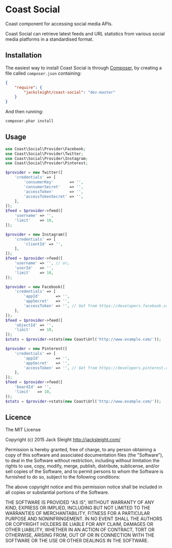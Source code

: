 # Coast Social

Coast component for accessing social media APIs.

Coast Social can retrieve latest feeds and URL statistics from various social media platforms in a standardised format.

## Installation

The easiest way to install Coast Social is through [Composer](https://getcomposer.org/doc/00-intro.md), by creating a file called `composer.json` containing:

```json
{
    "require": {
        "jacksleight/coast-social": "dev-master"
    }
}
```

And then running:

```bash
composer.phar install
```

## Usage

```php
use Coast\Social\Provider\Facebook;
use Coast\Social\Provider\Twitter;
use Coast\Social\Provider\Instagram;
use Coast\Social\Provider\Pinterest;

$provider = new Twitter([
    'credentials' => [
        'consumerKey'       => '',
        'consumerSecret'    => '',
        'accessToken'       => '',
        'accessTokenSecret' => '',
    ],
]);
$feed = $provider->feed([
    'username' => '',
    'limit'    => 10,
]);

$provider = new Instagram([
    'credentials' => [
        'clientId' => '',
    ],
]);
$feed = $provider->feed([
    'username' => '', // or…
    'userId'   => '',
    'limit'    => 10,
]);

$provider = new Facebook([
    'credentials' => [
        'appId'       => '',
        'appSecret'   => '',
        'accessToken' => '', // Get from https://developers.facebook.com/tools/explorer/
    ],
]);
$feed = $provider->feed([
    'objectId' => '',
    'limit'    => 10,
]);
$stats = $provider->stats(new Coast\Url('http://www.example.com/'));

$provider = new Pinterest([
    'credentials' => [
        'appId'       => '',
        'appSecret'   => '',
        'accessToken' => '', // Get from https://developers.pinterest.com/tools/access_token/
    ],
]);
$feed = $provider->feed([
    'boardId' => '',
    'limit'   => 10,
]);
$stats = $provider->stats(new Coast\Url('http://www.example.com/'));
```

## Licence

The MIT License

Copyright (c) 2015 Jack Sleight <http://jacksleight.com/>

Permission is hereby granted, free of charge, to any person obtaining a copy
of this software and associated documentation files (the "Software"), to deal
in the Software without restriction, including without limitation the rights
to use, copy, modify, merge, publish, distribute, sublicense, and/or sell
copies of the Software, and to permit persons to whom the Software is
furnished to do so, subject to the following conditions:

The above copyright notice and this permission notice shall be included in
all copies or substantial portions of the Software.

THE SOFTWARE IS PROVIDED "AS IS", WITHOUT WARRANTY OF ANY KIND, EXPRESS OR
IMPLIED, INCLUDING BUT NOT LIMITED TO THE WARRANTIES OF MERCHANTABILITY,
FITNESS FOR A PARTICULAR PURPOSE AND NONINFRINGEMENT. IN NO EVENT SHALL THE
AUTHORS OR COPYRIGHT HOLDERS BE LIABLE FOR ANY CLAIM, DAMAGES OR OTHER
LIABILITY, WHETHER IN AN ACTION OF CONTRACT, TORT OR OTHERWISE, ARISING FROM,
OUT OF OR IN CONNECTION WITH THE SOFTWARE OR THE USE OR OTHER DEALINGS IN
THE SOFTWARE.

